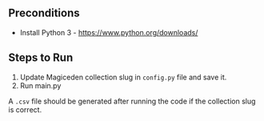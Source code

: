 ## Preconditions
- Install Python 3 - https://www.python.org/downloads/

## Steps to Run
1. Update Magiceden collection slug in `config.py` file and save it.
2. Run main.py

A `.csv` file should be generated after running the code if the collection slug is correct.
